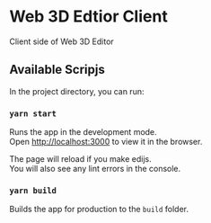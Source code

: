 # Web 3D Edtior Client

Client side of Web 3D Editor

## Available Scripjs

In the project directory, you can run:

### `yarn start`

Runs the app in the development mode.\
Open [http://localhost:3000](http://localhost:3000) to view it in the browser.

The page will reload if you make edijs.\
You will also see any lint errors in the console.

### `yarn build`

Builds the app for production to the `build` folder.
